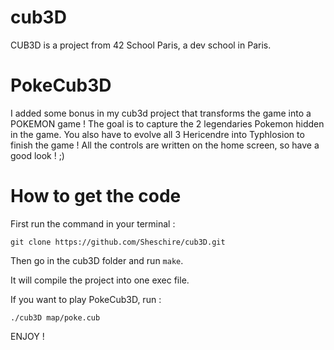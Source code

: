 # cub3D

CUB3D is a project from 42 School Paris, a dev school in Paris.

# PokeCub3D
I added some bonus in my cub3d project that transforms the game into a POKEMON game !
The goal is to capture the 2 legendaries Pokemon hidden in the game. You also have to evolve all 3 Hericendre into Typhlosion to finish the game !
All the controls are written on the home screen, so have a good look ! ;)

# How to get the code
First run the command in your terminal :

```git clone https://github.com/Sheschire/cub3D.git  ```

Then go in the cub3D folder and run ```make```.

It will compile the project into one exec file.

If you want to play PokeCub3D, run :

```./cub3D map/poke.cub```

ENJOY !
